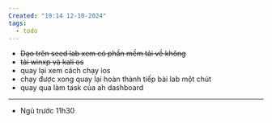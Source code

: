 ```yaml
---
Created: "19:14 12-10-2024"
tags:
  - todo
---
```


- ~~Dạo trên seed lab xem có phần mềm tải về không~~
- ~~tải winxp và kali os~~
- quay lại xem cách chạy ios
- chạy được xong quay lại hoàn thành tiếp bài lab một chút 
- quay qua làm task của ah dashboard

---
- Ngủ trước 11h30